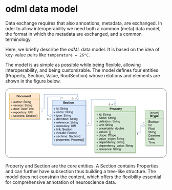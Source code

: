 # odml data model

Data exchange requires that also annoations, metadata, are
exchanged. In oder to allow interoperability we need both a common
(meta) data model, the format in which the metadata are exchanged, and
a common terminology.

Here, we briefly describe the *odML* data model. It is based on
the idea of key-value pairs like ``temperature = 26°C``.

The model is as simple as possible while being flexible, allowing
interoperability, and being customizable. The model defines four
entities (Property, Section, Value, RootSection) whose relations and
elements are shown in the figure below.

![odml_logo](images/erModel.png "odml data model")

Property and Section are the core entities. A Section contains
Properties and can further have subsection thus building a tree-like
structure. The model does not constrain the content, which offers the
flexibility essential for comprehensive annotation of neuroscience
data.

